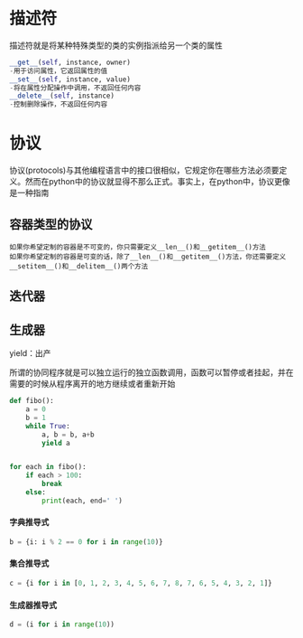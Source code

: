 # 描述符

描述符就是将某种特殊类型的类的实例指派给另一个类的属性



```python
__get__(self, instance, owner)
-用于访问属性，它返回属性的值
__set__(self, instance, value)
-将在属性分配操作中调用，不返回任何内容
__delete__(self, instance)
-控制删除操作，不返回任何内容
```

# 协议

协议(protocols)与其他编程语言中的接口很相似，它规定你在哪些方法必须要定义。然而在python中的协议就显得不那么正式。事实上，在python中，协议更像是一种指南

## 容器类型的协议

```
如果你希望定制的容器是不可变的，你只需要定义__len__()和__getitem__()方法
如果你希望定制的容器是可变的话，除了__len__()和__getitem__()方法，你还需要定义__setitem__()和__delitem__()两个方法
```

## 迭代器

## 生成器

yield：出产

所谓的协同程序就是可以独立运行的独立函数调用，函数可以暂停或者挂起，并在需要的时候从程序离开的地方继续或者重新开始

```python
def fibo():
    a = 0
    b = 1
    while True:
        a, b = b, a+b
        yield a


for each in fibo():
    if each > 100:
        break
    else:
        print(each, end=' ')
```

#### 字典推导式

```python
b = {i: i % 2 == 0 for i in range(10)}
```

#### 集合推导式

```python
c = {i for i in [0, 1, 2, 3, 4, 5, 6, 7, 8, 7, 6, 5, 4, 3, 2, 1]}
```

#### 生成器推导式

```python
d = (i for i in range(10))
```

